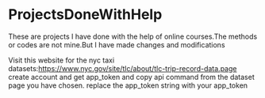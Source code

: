 # ProjectsDoneWithHelp
These are projects I have done with the help of online courses.The methods or codes are not mine.But I have made changes and modifications

Visit this website for the nyc taxi datasets:https://www.nyc.gov/site/tlc/about/tlc-trip-record-data.page
create account and get app_token and copy api command from the dataset page you have chosen.
replace the app_token string with your app_token

